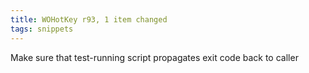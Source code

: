 ```yaml
---
title: WOHotKey r93, 1 item changed
tags: snippets
---
```


Make sure that test-running script propagates exit code back to caller
